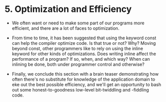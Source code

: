 # 5. Optimization and Efficiency

 - We often want or need to make some part of our programs more efficient, and there are a lot of faces to optimization.

- From time to time, it has been suggested that using the keyword const can help the compiler optimize code. Is that true or not? Why? Moving beyond const, other programmers like to rely on using the inline keyword for other kinds of optimizations. Does writing inline affect the performance of a program? If so, when, and which way? When can inlining be done, both under programmer control and otherwise?

- Finally, we conclude this section with a brain teaser demonstrating how often there's no substitute for knowledge of the application domain to eke out the best possible efficiency, and we'll get an opportunity to bash out some honest-to-goodness low-level bit-twiddling and -fiddling code.
